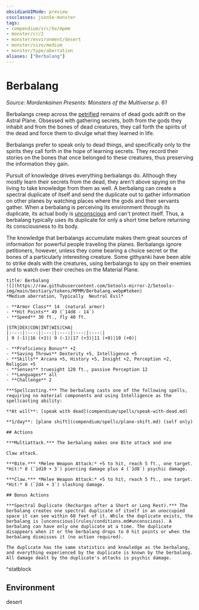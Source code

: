 ```yaml
---
obsidianUIMode: preview
cssclasses: json5e-monster
tags:
- compendium/src/5e/mpmm
- monster/cr/2
- monster/environment/desert
- monster/size/medium
- monster/type/aberration
aliases: ["Berbalang"]
---
```

# Berbalang
*Source: Mordenkainen Presents: Monsters of the Multiverse p. 61*  

Berbalangs creep across the [petrified](rules/conditions.md#petrified) remains of dead gods adrift on the Astral Plane. Obsessed with gathering secrets, both from the gods they inhabit and from the bones of dead creatures, they call forth the spirits of the dead and force them to divulge what they learned in life.

Berbalangs prefer to speak only to dead things, and specifically only to the spirits they call forth in the hope of learning secrets. They record their stories on the bones that once belonged to these creatures, thus preserving the information they gain.

Pursuit of knowledge drives everything berbalangs do. Although they mostly learn their secrets from the dead, they aren't above spying on the living to take knowledge from them as well. A berbalang can create a spectral duplicate of itself and send the duplicate out to gather information on other planes by watching places where the gods and their servants gather. When a berbalang is perceiving its environment through its duplicate, its actual body is [unconscious](rules/conditions.md#unconscious) and can't protect itself. Thus, a berbalang typically uses its duplicate for only a short time before returning its consciousness to its body.

The knowledge that berbalangs accumulate makes them great sources of information for powerful people traveling the planes. Berbalangs ignore petitioners, however, unless they come bearing a choice secret or the bones of a particularly interesting creature. Some githyanki have been able to strike deals with the creatures, using berbalangs to spy on their enemies and to watch over their creches on the Material Plane.

```ad-statblock
title: Berbalang
![](https://raw.githubusercontent.com/5etools-mirror-2/5etools-img/main/bestiary/tokens/MPMM/Berbalang.webp#token)
*Medium aberration, Typically  Neutral Evil*

- **Armor Class** 14  (natural armor)
- **Hit Points** 49 (`14d8 - 14`)
- **Speed** 30 ft., fly 40 ft.

|STR|DEX|CON|INT|WIS|CHA|
|:---:|:---:|:---:|:---:|:---:|:---:|
| 9 (-1)|16 (+3)| 9 (-1)|17 (+3)|11 (+0)|10 (+0)|

- **Proficiency Bonus** +2
- **Saving Throws** Dexterity +5, Intelligence +5
- **Skills** Arcana +5, History +5, Insight +2, Perception +2, Religion +5
- **Senses** truesight 120 ft., passive Perception 12
- **Languages** all
- **Challenge** 2

***Spellcasting.*** The berbalang casts one of the following spells, requiring no material components and using Intelligence as the spellcasting ability:

**At will**: [speak with dead](compendium/spells/speak-with-dead.md)

**1/day**: [plane shift](compendium/spells/plane-shift.md) (self only)

## Actions

***Multiattack.*** The berbalang makes one Bite attack and one

Claw attack.

***Bite.*** *Melee Weapon Attack:* +5 to hit, reach 5 ft., one target. *Hit:* 8 (`1d10 + 3`) piercing damage plus 4 (`1d8`) psychic damage.

***Claw.*** *Melee Weapon Attack:* +5 to hit, reach 5 ft., one target. *Hit:* 8 (`2d4 + 3`) slashing damage.

## Bonus Actions

***Spectral Duplicate (Recharges after a Short or Long Rest).*** The berbalang creates one spectral duplicate of itself in an unoccupied space it can see within 60 feet of it. While the duplicate exists, the berbalang is [unconscious](rules/conditions.md#unconscious). A berbalang can have only one duplicate at a time. The duplicate disappears when it or the berbalang drops to 0 hit points or when the berbalang dismisses it (no action required).

The duplicate has the same statistics and knowledge as the berbalang, and everything experienced by the duplicate is known by the berbalang. All damage dealt by the duplicate's attacks is psychic damage.
```
^statblock

## Environment

desert